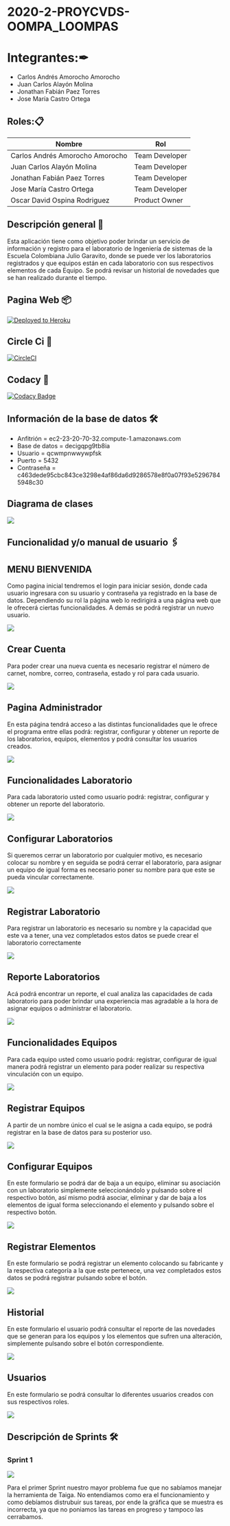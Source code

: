 # 2020-2-PROYCVDS-OOMPA_LOOMPAS

# Integrantes:✒
* Carlos Andrés Amorocho Amorocho
* Juan Carlos Alayón Molina
* Jonathan Fabián Paez Torres
* Jose María Castro Ortega

## Roles:📋

| Nombre | Rol |
| --- | --- |
| Carlos Andrés Amorocho Amorocho | Team Developer |
| Juan Carlos Alayón Molina | Team Developer |
| Jonathan Fabián Paez Torres | Team Developer |
| Jose María Castro Ortega | Team Developer |
| Oscar David Ospina Rodriguez | Product Owner |

## Descripción general 🚀

Esta aplicación tiene como objetivo poder brindar un servicio de información y registro para el laboratorio de Ingeniería de sistemas de la Escuela Colombiana Julio Garavito, donde se puede ver los laboratorios registrados y que equipos están en cada laboratorio con sus respectivos elementos de cada Equipo. Se podrá revisar un historial de novedades que se han realizado durante el tiempo.

## Pagina Web 📦
[![Deployed to Heroku](https://www.herokucdn.com/deploy/button.png)](https://oompa-loompas.herokuapp.com/paginaWeb.xhtml)

## Circle Ci 🔧
[![CircleCI](https://circleci.com/gh/circleci/circleci-docs.svg?style=svg)](https://app.circleci.com/pipelines/github/2020-2-PROYCVDS-Oompa-Loompas/2020-2-PROYCVDS-Oompa-Loompas)

## Codacy 🔧

[![Codacy Badge](https://api.codacy.com/project/badge/Grade/23d335c474ce4317ad35b19cb90a1f35)](https://app.codacy.com/gh/2020-2-PROYCVDS-Oompa-Loompas/2020-2-PROYCVDS-Oompa-Loompas/dashboard)

## Información de la base de datos 🛠️

* Anfitrión = ec2-23-20-70-32.compute-1.amazonaws.com
* Base de datos = decigqpg9tb8ia
* Usuario = qcwmpnwwywpfsk
* Puerto = 5432
* Contraseña = c463dede95cbc843ce3298e4af86da6d9286578e8f0a07f93e52967845948c30 

## Diagrama de clases

![](https://github.com/2020-2-PROYCVDS-Oompa-Loompas/2020-2-PROYCVDS-Oompa-Loompas/blob/main/src/main/webapp/img/diagramaDeClases.PNG)

## Funcionalidad y/o manual de usuario 🖇️

## MENU BIENVENIDA
Como pagina inicial tendremos el login para iniciar sesión, donde cada usuario ingresara con su usuario y contraseña ya registrado en la base de datos. Dependiendo su rol la página web lo redirigirá a una página web que le ofrecerá ciertas funcionalidades.
A demás se podrá registrar un nuevo usuario.

![](https://github.com/2020-2-PROYCVDS-Oompa-Loompas/2020-2-PROYCVDS-Oompa-Loompas/blob/main/src/main/webapp/img/pagina.PNG)

## Crear Cuenta
Para poder crear una nueva cuenta es necesario registrar el número de carnet, nombre, correo, contraseña, estado y rol para cada usuario.

![](https://github.com/2020-2-PROYCVDS-Oompa-Loompas/2020-2-PROYCVDS-Oompa-Loompas/blob/main/src/main/webapp/img/creaUser.PNG)

## Pagina Administrador

En esta página tendrá acceso a las distintas funcionalidades que le ofrece el programa entre ellas podrá: registrar, configurar y obtener un reporte de los laboratorios, equipos, elementos y podrá consultar los usuarios creados.

![](https://github.com/2020-2-PROYCVDS-Oompa-Loompas/2020-2-PROYCVDS-Oompa-Loompas/blob/main/src/main/webapp/img/pagAdmin.PNG)

## Funcionalidades Laboratorio

Para cada laboratorio usted como usuario podrá: registrar, configurar y obtener un reporte del laboratorio.

![](https://github.com/2020-2-PROYCVDS-Oompa-Loompas/2020-2-PROYCVDS-Oompa-Loompas/blob/main/src/main/webapp/img/funciLab.PNG)

## Configurar Laboratorios

Si queremos cerrar un laboratorio por cualquier motivo, es necesario colocar su nombre y en seguida se podrá cerrar el laboratorio, para asignar un equipo de igual forma es necesario poner su nombre para que este se pueda vincular correctamente.


![](https://github.com/2020-2-PROYCVDS-Oompa-Loompas/2020-2-PROYCVDS-Oompa-Loompas/blob/main/src/main/webapp/img/confLab.PNG)

## Registrar Laboratorio
Para registrar un laboratorio es necesario su nombre y la capacidad que este va a tener, una vez completados estos datos se puede crear el laboratorio correctamente

![](https://github.com/2020-2-PROYCVDS-Oompa-Loompas/2020-2-PROYCVDS-Oompa-Loompas/blob/main/src/main/webapp/img/registroLab.PNG)

## Reporte Laboratorios

Acá podrá encontrar un reporte, el cual analiza las capacidades de cada laboratorio para poder brindar una experiencia mas agradable a la hora de asignar equipos o administrar el laboratorio.

![](https://github.com/2020-2-PROYCVDS-Oompa-Loompas/2020-2-PROYCVDS-Oompa-Loompas/blob/main/src/main/webapp/img/reporteLab.PNG)

## Funcionalidades Equipos
Para cada equipo usted como usuario podrá: registrar, configurar de igual manera podrá registrar un elemento para poder realizar su respectiva vinculación con un equipo.

![](https://github.com/2020-2-PROYCVDS-Oompa-Loompas/2020-2-PROYCVDS-Oompa-Loompas/blob/main/src/main/webapp/img/funcEqui.PNG)

## Registrar Equipos
A partir de un nombre único el cual se le asigna a cada equipo, se podrá registrar en la base de datos para su posterior uso.

![](https://github.com/2020-2-PROYCVDS-Oompa-Loompas/2020-2-PROYCVDS-Oompa-Loompas/blob/main/src/main/webapp/img/registroEqui.PNG)

## Configurar Equipos

En este formulario se podrá dar de baja a un equipo, eliminar su asociación con un laboratorio simplemente seleccionándolo y pulsando sobre el respectivo botón, así mismo podrá asociar, eliminar y dar de baja a los elementos de igual forma seleccionando el elemento y pulsando sobre el respectivo botón.


![](https://github.com/2020-2-PROYCVDS-Oompa-Loompas/2020-2-PROYCVDS-Oompa-Loompas/blob/main/src/main/webapp/img/confEquipos.PNG)

## Registrar Elementos

En este formulario se podrá registrar un elemento colocando su fabricante y la respectiva categoría a la que este pertenece, una vez completados estos datos se podrá registrar pulsando sobre el botón.

![](https://github.com/2020-2-PROYCVDS-Oompa-Loompas/2020-2-PROYCVDS-Oompa-Loompas/blob/main/src/main/webapp/img/regiEleme.PNG)

## Historial

En este formulario el usuario podrá consultar el reporte de las novedades que se generan para los equipos y los elementos que sufren una alteración, simplemente pulsando sobre el botón correspondiente.


![](https://github.com/2020-2-PROYCVDS-Oompa-Loompas/2020-2-PROYCVDS-Oompa-Loompas/blob/main/src/main/webapp/img/Historial.PNG)

## Usuarios
En este formulario se podrá consultar lo diferentes usuarios creados con sus respectivos roles.


![](https://github.com/2020-2-PROYCVDS-Oompa-Loompas/2020-2-PROYCVDS-Oompa-Loompas/blob/main/src/main/webapp/img/usuarios.PNG)

## Descripción de Sprints 🛠️
### Sprint 1

![](https://github.com/2020-2-PROYCVDS-Oompa-Loompas/2020-2-PROYCVDS-Oompa-Loompas/blob/main/src/main/webapp/img/graficaTaiga.PNG)

Para el primer Sprint nuestro mayor problema fue que no sabíamos manejar la herramienta de Taiga. No entendiamos como era el funcionamiento y como debíamos distrubuir sus tareas, por ende la gráfica que se muestra es incorrecta, ya que no poniamos las tareas en progreso y tampoco las cerrabamos.
